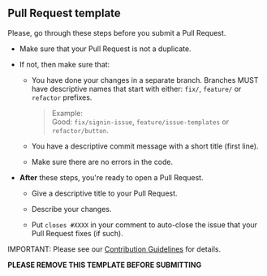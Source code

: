 ## Pull Request template

Please, go through these steps before you submit a Pull Request.

-   Make sure that your Pull Request is not a duplicate.

-   If not, then make sure that:

    -   You have done your changes in a separate branch.
        Branches MUST have descriptive names that start with either:
        `fix/`, `feature/` or `refactor` prefixes.

        > Example:<br>
        > Good: `fix/signin-issue`, `feature/issue-templates` or `refactor/button`.

    -   You have a descriptive commit message with a short title (first line).

    -   Make sure there are no errors in the code.

-   **After** these steps, you're ready to open a Pull Request.

    -   Give a descriptive title to your Pull Request.

    -   Describe your changes.

    -   Put `closes #XXXX` in your comment to auto-close
        the issue that your Pull Request fixes (if such).

IMPORTANT: Please see our [Contribution Guidelines](../CONTRIBUTING.md) for details.

**PLEASE REMOVE THIS TEMPLATE BEFORE SUBMITTING**
